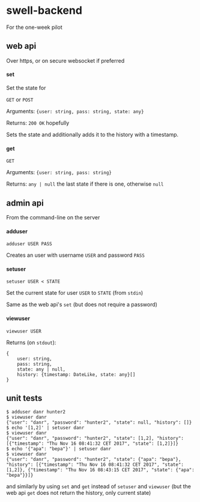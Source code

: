 # swell-backend

For the one-week pilot

## web api

Over https, or on secure websocket if preferred

#### set

Set the state for

`GET` or `POST`

Arguments: `{user: string, pass: string, state: any}`

Returns: `200 OK` hopefully

Sets the state and additionally adds it to the history with a timestamp.

#### get

`GET`

Arguments: `{user: string, pass: string}`

Returns: `any | null` the last state if there is one, otherwise `null`


## admin api

From the command-line on the server

#### adduser

    adduser USER PASS

Creates an user with username `USER` and password `PASS`

#### setuser

    setuser USER < STATE

Set the current state for user `USER` to `STATE` (from `stdin`)

Same as the web api's `set` (but does not require a password)

#### viewuser

    viewuser USER

Returns (on `stdout`):
```
{
    user: string,
    pass: string,
    state: any | null,
    history: {timestamp: DateLike, state: any}[]
}
```

## unit tests

```
$ adduser danr hunter2
$ viewuser danr
{"user": "danr", "password": "hunter2", "state": null, "history": []}
$ echo '[1,2]' | setuser danr
$ viewuser danr
{"user": "danr", "password": "hunter2", "state": [1,2], "history": [{"timestamp": "Thu Nov 16 08:41:32 CET 2017", "state": [1,2]}]}
$ echo '{"apa": "bepa"}' | setuser danr
$ viewuser danr
{"user": "danr", "password": "hunter2", "state": {"apa": "bepa"}, "history": [{"timestamp": "Thu Nov 16 08:41:32 CET 2017", "state": [1,2]}, {"timestamp": "Thu Nov 16 08:43:15 CET 2017", "state": {"apa": "bepa"}}]}
```

and similarly by using `set` and `get` instead of `setuser` and `viewuser` (but the web api `get` does not return the history, only current state)
